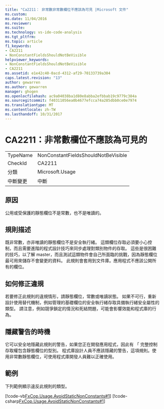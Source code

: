 ```yaml
---
title: "Ca2211： 非常數非常數欄位不應該為可見 |Microsoft 文件"
ms.custom: 
ms.date: 11/04/2016
ms.reviewer: 
ms.suite: 
ms.technology: vs-ide-code-analysis
ms.tgt_pltfrm: 
ms.topic: article
f1_keywords:
- CA2211
- NonConstantFieldsShouldNotBeVisible
helpviewer_keywords:
- NonConstantFieldsShouldNotBeVisible
- CA2211
ms.assetid: e1e42c40-0acd-4312-af29-70133739a304
caps.latest.revision: "13"
author: gewarren
ms.author: gewarren
manager: ghogen
ms.openlocfilehash: ac9a04038ba1d80e8abba2efbbab19c9779c384a
ms.sourcegitcommit: f40311056ea0b4677efcca74a285dbb0ce0e7974
ms.translationtype: MT
ms.contentlocale: zh-TW
ms.lasthandoff: 10/31/2017
---
```

# <a name="ca2211-non-constant-fields-should-not-be-visible"></a>CA2211：非常數欄位不應該為可見的
|||  
|-|-|  
|TypeName|NonConstantFieldsShouldNotBeVisible|  
|CheckId|CA2211|  
|分類|Microsoft.Usage|  
|中斷變更|中斷|  
  
## <a name="cause"></a>原因  
 公用或受保護的靜態欄位不是常數，也不是唯讀的。  
  
## <a name="rule-description"></a>規則描述  
 既非常數，亦非唯讀的靜態欄位不是安全執行緒。 這類欄位存取必須要小心控制，而且需要進階的程式設計技巧來同步處理對類別物件的存取。 這些是很困難的技巧，以了解 master，而且測試這類物件會自己所面臨的挑戰，因為靜態欄位最可用來儲存不會變更的資料。 此規則會套用到文件庫。應用程式不應該公開所有的欄位。  
  
## <a name="how-to-fix-violations"></a>如何修正違規  
 若要修正此規則的違規情形，請靜態欄位，常數或唯讀狀態。 如果不可行，重新設計使用替代機制，例如管理的基礎欄位的安全執行緒存取具備執行緒安全屬性的類型。 請注意，例如競爭鎖定的情況和死結問題，可能會影響效能和程式庫的行為。  
  
## <a name="when-to-suppress-warnings"></a>隱藏警告的時機  
 它可以安全地隱藏此規則的警告，如果您正在開發應用程式，因此有 「 完整控制存取權包含靜態欄位的型別。 程式庫設計人員不應該隱藏的警告，這項規則。使用非常數靜態欄位，可使用程式庫開發人員難以正確使用。  
  
## <a name="example"></a>範例  
 下列範例顯示違反此規則的類型。  
  
 [!code-vb[FxCop.Usage.AvoidStaticNonConstants#1](../code-quality/codesnippet/VisualBasic/ca2211-non-constant-fields-should-not-be-visible_1.vb)]
 [!code-csharp[FxCop.Usage.AvoidStaticNonConstants#1](../code-quality/codesnippet/CSharp/ca2211-non-constant-fields-should-not-be-visible_1.cs)]